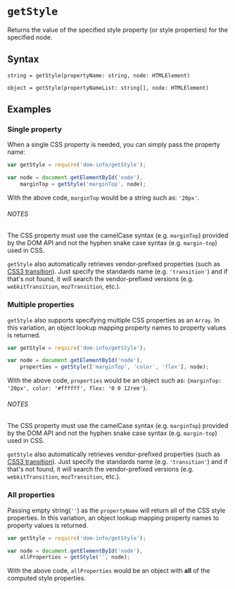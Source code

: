 # `getStyle`

Returns the value of the specified style property (or style properties) for the specified node.

## Syntax

`string = getStyle(propertyName: string, node: HTMLElement)`

`object = getStyle(propertyNameList: string[], node: HTMLElement)`

## Examples

### Single property

When a single CSS property is needed, you can simply pass the property name:

```js
var getStyle = require('dom-info/getStyle');

var node = document.getElementById('node'),
    marginTop = getStyle('marginTop', node);
```

With the above code, `marginTop` would be a string such as: `'20px'`.

###### NOTES

The CSS property must use the camelCase syntax (e.g. `marginTop`) provided by the DOM API and not the hyphen snake case syntax (e.g. `margin-top`) used in CSS.

`getStyle` also automatically retrieves vendor-prefixed properties (such as [CSS3 transition](https://developer.mozilla.org/en-US/docs/Web/CSS/CSS_Transitions/Using_CSS_transitions)). Just specify the standards name (e.g. `'transition'`) and if that's not found, it will search the vendor-prefixed versions (e.g. `webkitTransition`, `mozTransition`, etc.).

### Multiple properties

`getStyle` also supports specifying multiple CSS properties as an `Array`. In this variation, an object lookup mapping property names to property values is returned.

```js
var getStyle = require('dom-info/getStyle');

var node = document.getElementById('node'),
    properties = getStyle(['marginTop', 'color', 'flex'], node);
```

With the above code, `properties` would be an object such as: `{marginTop: '20px', color: '#ffffff', flex: '0 0 12rem'}`.

###### NOTES

The CSS property must use the camelCase syntax (e.g. `marginTop`) provided by the DOM API and not the hyphen snake case syntax (e.g. `margin-top`) used in CSS.

`getStyle` also automatically retrieves vendor-prefixed properties (such as [CSS3 transition](https://developer.mozilla.org/en-US/docs/Web/CSS/CSS_Transitions/Using_CSS_transitions)). Just specify the standards name (e.g. `'transition'`) and if that's not found, it will search the vendor-prefixed versions (e.g. `webkitTransition`, `mozTransition`, etc.).

### All properties

Passing empty string(`''`) as the `propertyName` will return all of the CSS style properties. In this variation, an object lookup mapping property names to property values is returned.

```js
var getStyle = require('dom-info/getStyle');

var node = document.getElementById('node'),
    allProperties = getStyle('', node);
```

With the above code, `allProperties` would be an object with **all** of the computed style properties.
